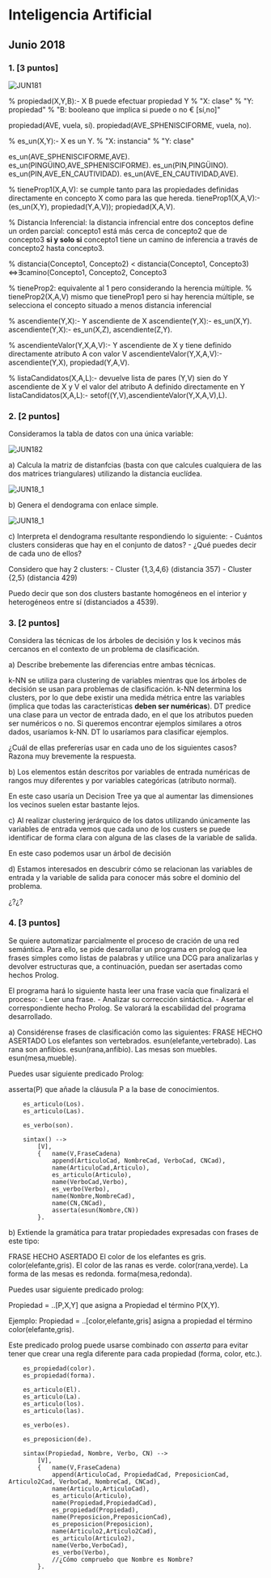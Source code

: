 # Inteligencia Artificial
## Junio 2018


### 1. [3 puntos]

![JUN181](Jun181.PNG)

% propiedad(X,Y,B):- X B puede efectuar propiedad Y
% "X: clase"
% "Y: propiedad"
% "B: booleano que implica si puede o no € [sí,no]"

propiedad(AVE, vuela, sí).
propiedad(AVE_SPHENISCIFORME, vuela, no).

% es_un(X,Y):- X es un Y.
% "X: instancia"
% "Y: clase"

es_un(AVE_SPHENISCIFORME,AVE).
es_un(PINGÜINO,AVE_SPHENISCIFORME).
es_un(PIN,PINGÜINO).
es_un(PIN,AVE_EN_CAUTIVIDAD).
es_un(AVE_EN_CAUTIVIDAD,AVE).

% tieneProp1(X,A,V): se cumple tanto para las propiedades definidas directamente en concepto X como para las que hereda.
tieneProp1(X,A,V):- (es_un(X,Y),
					propiedad(Y,A,V));
					propiedad(X,A,V).


% Distancia Inferencial: la distancia infrencial entre dos conceptos define un orden parcial: concepto1 está más cerca de concepto2 que de concepto3 **si y solo si** concepto1 tiene un camino de inferencia a través de concepto2 hasta concepto3.

% distancia(Concepto1, Concepto2) < distancia(Concepto1, Concepto3) ⇔∃camino(Concepto1, Concepto2, Concepto3

% tieneProp2: equivalente al 1 pero considerando la herencia múltiple.
% tieneProp2(X,A,V) mismo que tieneProp1 pero si hay herencia múltiple, se selecciona el concepto situado a menos distancia inferencial

% ascendiente(Y,X):- Y ascendiente de X
ascendiente(Y,X):- es_un(X,Y).
ascendiente(Y,X):- es_un(X,Z),
				   ascendiente(Z,Y).

% ascendienteValor(Y,X,A,V):- Y ascendiente de X y tiene definido directamente atributo A con valor V
ascendienteValor(Y,X,A,V):- ascendiente(Y,X),
							propiedad(Y,A,V).

% listaCandidatos(X,A,L):- devuelve lista de pares (Y,V) sien do Y ascendiente de X y V el valor del atributo A definido directamente en Y
listaCandidatos(X,A,L):- setof((Y,V),ascendienteValor(Y,X,A,V),L).

### 2. [2 puntos]

Consideramos la tabla de datos con una única variable: 

![JUN182](Jun182.PNG)

a) Calcula la matriz de distanfcias (basta con que calcules cualquiera de las dos matrices triangulares) utilizando la distancia euclídea.

![JUN18_1](JUN182_1.jpeg)

b) Genera el dendograma con enlace simple.

![JUN18_1](JUN182_2.jpeg)

c) Interpreta el dendograma resultante respondiendo lo siguiente:
	- Cuántos clusters consideras que hay en el conjunto de datos?
	- ¿Qué puedes decir de cada uno de ellos?
	
Considero que hay 2 clusters:
	- Cluster {1,3,4,6} (distancia 357)
	- Cluster {2,5} 	(distancia 429)
	
Puedo decir que son dos clusters bastante homogéneos en el interior y heterogéneos entre sí (distanciados a 4539).

### 3. [2 puntos]

Considera las técnicas de los árboles de decisión y los k vecinos más cercanos en el contexto de un problema de clasificación.

a) Describe brebemente las diferencias entre ambas técnicas.

k-NN se utiliza para clustering de variables mientras que los árboles de decisión se usan para problemas de clasificación.
k-NN determina los clusters, por lo que debe existir una medida métrica entre las variables (implica que todas las características **deben ser numéricas**).
DT predice una clase para un vector de entrada dado, en el que los atributos pueden ser numéricos o no.
Si queremos encontrar ejemplos similares a otros dados, usaríamos k-NN. DT lo usaríamos para clasificar ejemplos.

¿Cuál de ellas prefererías usar en cada uno de los siguientes casos? Razona muy brevemente la respuesta.

b) Los elementos están descritos por variables de entrada numéricas de rangos muy diferentes y por variables categóricas (atributo normal).

En este caso usaría un Decision Tree ya que al aumentar las dimensiones los vecinos suelen estar bastante lejos.

c) Al realizar clustering jerárquico de los datos utilizando únicamente las variables de entrada vemos que cada uno de los custers se puede identificar de forma clara con alguna de las clases de la variable de salida.

En este caso podemos usar un árbol de decisión

d) Estamos interesados en descubrir cómo se relacionan las variables de entrada y la variable de salida para conocer más sobre el dominio del problema.

¿?¿?

### 4. [3 puntos]

Se quiere automatizar parcialmente el proceso de cración de una red semántica. Para ello, se pide desarrollar un programa en prolog que lea frases simples como listas de palabras y utilice una DCG para analizarlas y devolver estructuras que, a continuación, puedan ser asertadas como hechos Prolog.

El programa hará lo siguiente hasta leer una frase vacía que finalizará el proceso:
	- Leer una frase.
	- Analizar su corrección sintáctica.
	- Asertar el correspondiente hecho Prolog.
Se valorará la escabilidad del programa desarrollado.

a) Considérense frases de clasificación como las siguientes:
FRASE									HECHO ASERTADO
Los elefantes son vertebrados.		esun(elefante,vertebrado).
Las rana son anfibios.				esun(rana,anfibio).
Las mesas son muebles.				esun(mesa,mueble).

Puedes usar siguiente predicado Prolog:
	
asserta(P) que añade la cláusula P a la base de conocimientos.

		es_articulo(Los).
		es_articulo(Las).
		
		es_verbo(son).
		
		sintax() -->
			[V],
			{	name(V,FraseCadena)
				append(ArticuloCad, NombreCad, VerboCad, CNCad),
				name(ArticuloCad,Articulo),
				es_articulo(Articulo),
				name(VerboCad,Verbo),
				es_verbo(Verbo),
				name(Nombre,NombreCad),
				name(CN,CNCad),
				asserta(esun(Nombre,CN))
			}.

b) Extiende la gramática para tratar propiedades expresadas con frases de este tipo:

FRASE									HECHO ASERTADO
El color de los elefantes es gris.	color(elefante,gris).
El color de las ranas es verde.		color(rana,verde).
La forma de las mesas es redonda.	forma(mesa,redonda).

Puedes usar siguiente predicado prolog:

Propiedad = ..[P,X,Y] que asigna a Propiedad el término P(X,Y).

Ejemplo: Propiedad = ..[color,elefante,gris] asigna a propiedad el término color(elefante,gris).

Este predicado prolog puede usarse combinado con *asserta* para evitar tener que crear una regla diferente para cada propiedad (forma, color, etc.).

		es_propiedad(color).
		es_propiedad(forma).
		
		es_articulo(El).
		es_articulo(La).
		es_articulo(los).
		es_articulo(las).
		
		es_verbo(es).
		
		es_preposicion(de).
		
		sintax(Propiedad, Nombre, Verbo, CN) -->
			[V],
			{	name(V,FraseCadena)
				append(ArticuloCad, PropiedadCad, PreposicionCad, Articulo2Cad, VerboCad, NombreCad, CNCad),
				name(Articulo,ArticuloCad),
				es_articulo(Articulo),
				name(Propiedad,PropiedadCad),
				es_propiedad(Propiedad),
				name(Preposicion,PreposicionCad),
				es_preposicion(Preposicion),
				name(Articulo2,Articulo2Cad),
				es_articulo(Articulo2),
				name(Verbo,VerboCad),
				es_verbo(Verbo),
				//¿Cómo compruebo que Nombre es Nombre?
			}.